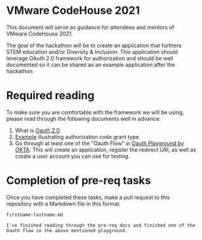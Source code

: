 # VMware CodeHouse 2021
This document will serve as guidance for attendees and mentors of VMware CodeHouse 2021.

The goal of the hackathon will be to create an application that furthers STEM education and/or Diversity & Inclusion. This application should leverage OAuth 2.0 framework for authorization and should be well documented so it can be shared as an example application after the hackathon.

# Required reading
To make sure you are comfortable with the framework we will be using, please read through the following documents well in advance:

1. What is [Oauth 2.0](https://oauth.net/2/).
2. [Example](https://www.oauth.com/oauth2-servers/server-side-apps/example-flow/) illustrating authorization code grant type. 
3. Go through at least one of the "Oauth Flow" in [Oauth Playground by OKTA](https://www.oauth.com/playground/). This will create an application, register the redirect URI, as well as create a user account you can use for testing.

# Completion of pre-req tasks
Once you have completed these tasks, make a pull request to this repository with a Markdown file in this format:

```firstname-lastname.md```

```I've finished reading through the pre-req docs and finished one of the Oauth flow in the above mentioned playground.```
